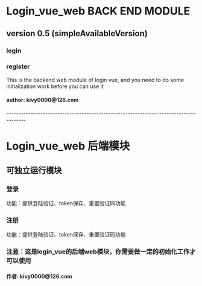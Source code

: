 <h1>Login_vue_web BACK END MODULE</h1>
<h2>version 0.5 (simpleAvailableVersion)</h2>
<h3>login</h3>
<h3>register</h3>
This is the backend web module of login vue, and you need to do some initialization work before you can use it
<h4>author: kivy0000@126.com</h4>
--------------------------------------------------------------------------------------
<h1>Login_vue_web 后端模块</h1>
<h2>可独立运行模块</h2>
<h3>登录</h3>
功能：提供登陆验证、token保存、重置验证码功能
<h3>注册</h3>
功能：提供登陆验证、token保存、重置验证码功能
<h3>注意：这是login_vue的后端web模块，你需要做一定的初始化工作才可以使用</h3>
<h4>作者: kivy0000@126.com</h4>